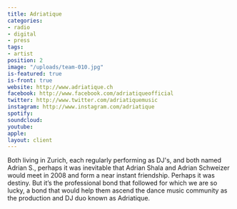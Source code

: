 ```yaml
---
title: Adriatique
categories:
- radio
- digital
- press
tags:
- artist
position: 2
image: "/uploads/team-010.jpg"
is-featured: true
is-front: true
website: http://www.adriatique.ch
facebook: http://www.facebook.com/adriatiqueofficial
twitter: http://www.twitter.com/adriatiquemusic
instagram: http://www.instagram.com/adriatique
spotify: 
soundcloud: 
youtube: 
apple: 
layout: client
---
```


Both living in Zurich, each regularly performing as DJ's, and both named Adrian S., perhaps it was inevitable that Adrian Shala and Adrian Schweizer would meet in 2008 and form a near instant friendship. Perhaps it was destiny. But it’s the professional bond that followed for which we are so lucky, a bond that would help them ascend the dance music community as the production and DJ duo known as Adriatique.